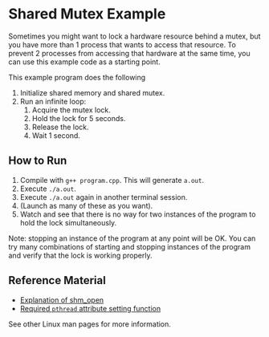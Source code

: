 # Shared Mutex Example

Sometimes you might want to lock a hardware resource behind a mutex, but you
have more than 1 process that wants to access that resource. To prevent 2
processes from accessing that hardware at the same time, you can use this
example code as a starting point.

This example program does the following

1. Initialize shared memory and shared mutex.
1. Run an infinite loop:
    1. Acquire the mutex lock.
    1. Hold the lock for 5 seconds.
    1. Release the lock.
    1. Wait 1 second.

## How to Run

1. Compile with `g++ program.cpp`. This will generate `a.out`.
1. Execute `./a.out`.
1. Execute `./a.out` again in another terminal session.
1. (Launch as many of these as you want).
1. Watch and see that there is no way for two instances of the program to hold
   the lock simultaneously.

Note: stopping an instance of the program at any point will be OK. You can try
many combinations of starting and stopping instances of the program and verify
that the lock is working properly.

## Reference Material

-   [Explanation of shm_open](https://man7.org/linux/man-pages/man3/shm_unlink.3.html)
-   [Required `pthread` attribute setting function](https://linux.die.net/man/3/pthread_mutexattr_setpshared)

See other Linux man pages for more information.
